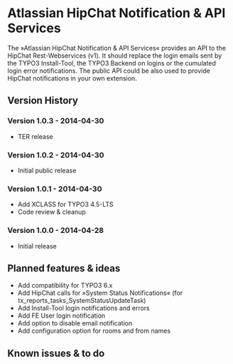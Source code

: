 # Atlassian HipChat Notification & API Services

The »Atlassian HipChat Notification & API Services« provides an API to the HipChat Rest-Webservices (v1).
It should replace the login emails sent by the TYPO3 Install-Tool, the TYPO3 Backend on logins or the
cumulated login error notifications. The public API could be also used to provide HipChat notifications
in your own extension.

## Version History

### Version 1.0.3 - 2014-04-30
* TER release

### Version 1.0.2 - 2014-04-30
* Initial public release

### Version 1.0.1 - 2014-04-30
* Add XCLASS for TYPO3 4.5-LTS
* Code review & cleanup

### Version 1.0.0 - 2014-04-28
* Initial release

## Planned features & ideas
* Add compatibility for TYPO3 6.x
* Add HipChat calls for »System Status Notifications« (for tx_reports_tasks_SystemStatusUpdateTask)
* Add Install-Tool login notifications and errors
* Add FE User login notification
* Add option to disable email notification
* Add configuration option for rooms and from names

## Known issues & to do
